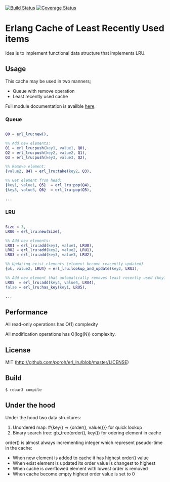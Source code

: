 [![Build Status](https://travis-ci.org/poroh/erl_lru.svg?branch=master)](https://travis-ci.org/poroh/erl_lru) [![Coverage Status](https://coveralls.io/repos/github/poroh/erl_lru/badge.svg?branch=master)](https://coveralls.io/github/poroh/erl_lru?branch=master)

# Erlang Cache of Least Recently Used items

Idea is to implement functional data structure that implements LRU.

## Usage

This cache may be used in two manners;
* Queue with remove operation
* Least recently used cache

Full module documentation is availble [here](http://github.com/poroh/erl_lru/blob/master/doc/erl_lru.md).

### Queue

```erlang

Q0 = erl_lru:new(),

%% Add new elements:
Q1 = erl_lru:push(key1, value1, Q0),
Q2 = erl_lru:push(key2, value2, Q1),
Q3 = erl_lru:push(key3, value3, Q2),

%% Remove element:
{value2, Q4} = erl_lru:take(key2, Q3),

%% Get element from head:
{key1, value1, Q5}  = erl_lru:pop(Q4),
{key3, value3, Q6}  = erl_lru:pop(Q5),

...
```


### LRU

```erlang

Size = 3,
LRU0 = erl_lru:new(Size),

%% Add new elements:
LRU1 = erl_lru:add(key1, value1, LRU0),
LRU2 = erl_lru:add(key2, value2, LRU1),
LRU3 = erl_lru:add(key3, value3, LRU2),

%% Updating exist elements (element become reacently updated)
{ok, value2, LRU4} = erl_lru:lookup_and_update(key2, LRU3),

%% Add new element that automatically removes least recently used (key1)
LRU5  = erl_lru:add(key4, value4, LRU4),
false = erl_lru:has_key(key1, LRU5),

...
```

## Performance

All read-only operations has O(1) complexity

All modification operations has O(log(N)) complexity.

## License

MIT (http://github.com/poroh/erl_lru/blob/master/LICENSE)

## Build

```
$ rebar3 compile

```

## Under the hood

Under the hood two data structures:

1. Unordered map: #{key() => {order(), value()}} for quick lookup
2. Binary search tree: gb_tree(order(), key()) for odering element in cache

order() is almost always incrementing integer which represent pseudo-time in the cache:
* When new element is added to cache it has highest order() value
* When exist element is updated its order value is changest to highest
* When cache is overflowed element with lowest order is removed
* When cache become empty highest order value is set to 0


